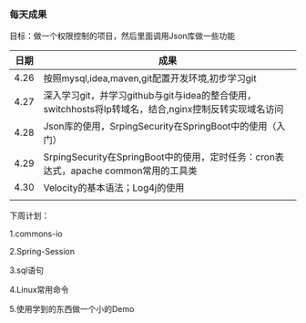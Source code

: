 ### 每天成果

目标：做一个权限控制的项目，然后里面调用Json库做一些功能

| 日期 | 成果                                                         |
| ---- | ------------------------------------------------------------ |
| 4.26 | 按照mysql,idea,maven,git配置开发环境,初步学习git             |
| 4.27 | 深入学习git，并学习github与git与idea的整合使用，switchhosts将Ip转域名，结合,nginx控制反转实现域名访问 |
| 4.28 | Json库的使用，SrpingSecurity在SpringBoot中的使用（入门）     |
| 4.29 | SrpingSecurity在SpringBoot中的使用，定时任务：cron表达式，apache common常用的工具类 |
| 4.30 | Velocity的基本语法；Log4j的使用                              |
|      |                                                              |

下周计划：

1.commons-io

2.Spring-Session

3.sql语句

4.Linux常用命令

5.使用学到的东西做一个小的Demo